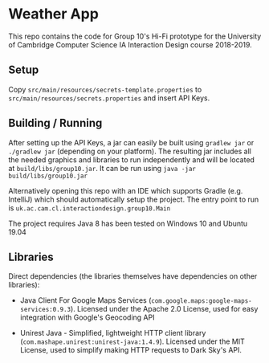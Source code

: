 Weather App
=====

This repo contains the code for Group 10's Hi-Fi prototype for the University of Cambridge Computer Science IA Interaction Design course 2018-2019. 

Setup
---
Copy `src/main/resources/secrets-template.properties` to `src/main/resources/secrets.properties` and insert API Keys.

Building / Running
---
After setting up the API Keys, a jar can easily be built using `gradlew jar` or `./gradlew jar` (depending on your platform).
The resulting jar includes all the needed graphics and libraries to run independently and  will be located at `build/libs/group10.jar`.
It can be run using `java -jar build/libs/group10.jar`

Alternatively opening this repo with an IDE which supports Gradle (e.g. IntelliJ) which should automatically setup the project.
The entry point to run is `uk.ac.cam.cl.interactiondesign.group10.Main`

The project requires Java 8 has been tested on Windows 10 and Ubuntu 19.04

Libraries
---

Direct dependencies (the libraries themselves have dependencies on other libraries):

 - Java Client For Google Maps Services (`com.google.maps:google-maps-services:0.9.3`).
   Licensed under the Apache 2.0 License, used for easy integration with Google's Geocoding API
 
 - Unirest Java - Simplified, lightweight HTTP client library (`com.mashape.unirest:unirest-java:1.4.9`).
   Licensed under the MIT License, used to simplify making HTTP requests to Dark Sky's API. 
